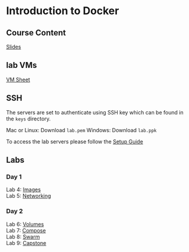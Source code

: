 # Introduction to Docker 

## Course Content
[Slides](http://bit.ly/docker-fun-content)  

## lab VMs
[VM Sheet](http://bit.ly/docker-fun-labs)

## SSH 
The servers are set to authenticate using SSH key which can be found in the `keys` directory. 

Mac or Linux: Download `lab.pem`
Windows: Download `lab.ppk`

To access the lab servers please follow the [Setup Guide](labs/setup-env/)


## Labs

### Day 1
Lab 4: [Images](labs/04-images/)  
Lab 5: [Networking](labs/05-networking/)  

### Day 2
Lab 6: [Volumes](labs/06-volumes/)  
Lab 7: [Compose](labs/07-compose/)  
Lab 8: [Swarm](labs/08-swarm/)  
Lab 9: [Capstone](labs/09-capstone/)  

